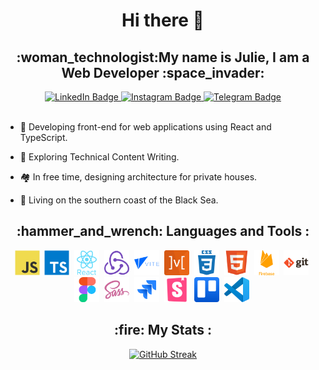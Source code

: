 <div id="header" align="center">
  <h1>Hi there 👋</h1>
  <h2> :woman_technologist:My name is Julie, I am a Web Developer :space_invader:</h2>
</div>
  <div id="badges" align="center">
  <a href="[your-linkedin-URL](https://www.linkedin.com/in/julie-vakal/)">
    <img src="https://img.shields.io/badge/LinkedIn-blue?style=for-the-badge&logo=linkedin&logoColor=white" alt="LinkedIn Badge"/>
  </a>
  <a href="[your-instagram-URL](https://www.instagram.com/vakal.y/)">
    <img src="https://img.shields.io/badge/Instagram-violet?style=for-the-badge&logo=instagram&logoColor=white" alt="Instagram Badge"/>
  </a>
  <a href="[your-telegram-URL](https://t.me/@vakal_y">
    <img src="https://img.shields.io/badge/Telegram-blue?style=for-the-badge&logo=telegram&logoColor=white" alt="Telegram Badge"/>
  </a>
</div>
<div id="counter" align="center">
  <img src="https://komarev.com/ghpvc/?username=vakal-y&style=flat-square&color=ff69b4" alt=""/>
</div>
<p>
  
- :mechanical_arm: Developing front-end for web applications using React and TypeScript.

- :heart_decoration: Exploring Technical Content Writing.

- :houses: In free time, designing architecture for private houses.

- :ocean: Living on the southern coast of the Black Sea.

</p>

<div id="tools" align="center">
<h2> :hammer_and_wrench: Languages and Tools :</h2>

  <img src="https://github.com/devicons/devicon/blob/master/icons/javascript/javascript-original.svg"  title="Javascript" alt="Javascript" width="40" height="40"/>&nbsp;
  <img src="https://github.com/devicons/devicon/blob/master/icons/typescript/typescript-original.svg"  title="Typescript" alt="Typescript" width="40" height="40"/>&nbsp;
  <img src="https://github.com/devicons/devicon/blob/master/icons/react/react-original-wordmark.svg"  title="React" alt="React" width="40" height="40"/>&nbsp;
  <img src="https://github.com/devicons/devicon/blob/master/icons/redux/redux-original.svg"  title="Redux" alt="Redux" width="40" height="40"/>&nbsp;
  <img src="https://github.com/devicons/devicon/blob/master/icons/vite/vite-original-wordmark.svg"  title="Vite" alt="Vite" width="40" height="40"/>&nbsp;
  <img src="https://github.com/devicons/devicon/blob/master/icons/mobx/mobx-original.svg"  title="Mobx" alt="Mobx" width="40" height="40"/>&nbsp;
  <img src="https://github.com/devicons/devicon/blob/master/icons/css3/css3-plain-wordmark.svg"  title="CSS3" alt="CSS" width="40" height="40"/>&nbsp;
  <img src="https://github.com/devicons/devicon/blob/master/icons/html5/html5-original.svg" title="HTML5" alt="HTML" width="40" height="40"/>&nbsp;
  <img src="https://github.com/devicons/devicon/blob/master/icons/firebase/firebase-plain-wordmark.svg" title="Firebase" alt="Firebase" width="40" height="40"/>&nbsp;
  <img src="https://github.com/devicons/devicon/blob/master/icons/git/git-original-wordmark.svg" title="Git" alt="Git" width="40" height="40"/>&nbsp;
  <img src="https://github.com/devicons/devicon/blob/master/icons/figma/figma-original.svg" title="Figma" alt="Figma" width="40" height="40"/>&nbsp;
  <img src="https://github.com/devicons/devicon/blob/master/icons/sass/sass-original.svg"  title="Sass" alt="Sass" width="40" height="40"/>&nbsp;
  <img src="https://github.com/devicons/devicon/blob/master/icons/jira/jira-original.svg"  title="Jira" alt="Jira" width="40" height="40"/>&nbsp;
  <img src="https://github.com/devicons/devicon/blob/master/icons/storybook/storybook-original.svg"  title="Storybook" alt="Storybook" width="40" height="40"/>&nbsp;
  <img src="https://github.com/devicons/devicon/blob/master/icons/trello/trello-original.svg"  title="Trello" alt="Trello" width="40" height="40"/>&nbsp;
  <img src="https://github.com/devicons/devicon/blob/master/icons/vscode/vscode-original.svg"  title="Vscode" alt="Vscode" width="40" height="40"/>&nbsp;
</div>

<div id="stats" align="center">
<h2>:fire: My Stats :</h2>
  <a href="https://git.io/streak-stats"><img src="https://streak-stats.demolab.com?user=vakal-y" alt="GitHub Streak" /></a>
</div>

